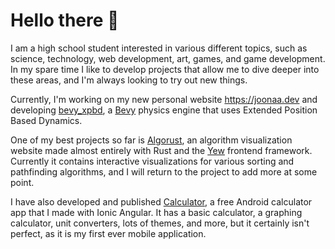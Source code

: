 # Hello there 👋

I am a high school student interested in various different topics, such as science, technology, web development, art, games, and game development. In my spare time I like to develop projects that allow me to dive deeper into these areas, and I'm always looking to try out new things.

Currently, I'm working on my new personal website https://joonaa.dev and developing [bevy_xpbd](https://github.com/Jondolf/bevy_xpbd), a [Bevy](https://bevyengine.org/) physics engine that uses Extended Position Based Dynamics.

One of my best projects so far is [Algorust](https://github.com/Jondolf/Algorust), an algorithm visualization website made almost entirely with Rust and the [Yew](https://yew.rs/) frontend framework. Currently it contains interactive visualizations for various sorting and pathfinding algorithms, and I will return to the project to add more at some point.

I have also developed and published [Calculator](https://play.google.com/store/apps/details?id=com.gamitopia.calculator), a free Android calculator app that I made with Ionic Angular. It has a basic calculator, a graphing calculator, unit converters, lots of themes, and more, but it certainly isn't perfect, as it is my first ever mobile application.
